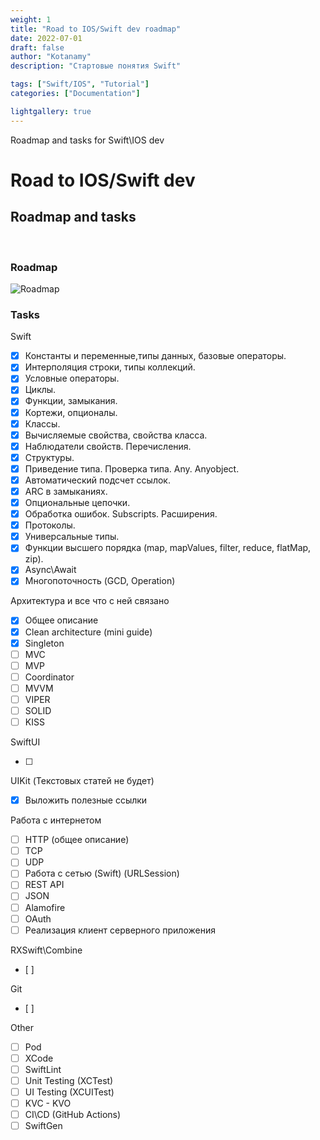 ```yaml
---
weight: 1
title: "Road to IOS/Swift dev roadmap"
date: 2022-07-01
draft: false
author: "Kotanamy"
description: "Стартовые понятия Swift"

tags: ["Swift/IOS", "Tutorial"]
categories: ["Documentation"]

lightgallery: true
---
```


Roadmap and tasks for Swift\IOS dev

<!--more-->

# Road to IOS/Swift dev
## **Roadmap and tasks**

<br>

### Roadmap

![Roadmap](Images\roadmap.png "Roadmap")

### Tasks

Swift

- [x] Константы и переменные,типы данных, базовые операторы.
- [x] Интерполяция строки, типы коллекций.
- [x] Условные операторы.
- [x] Циклы.
- [x] Функции, замыкания.
- [x] Кортежи, опционалы.
- [x] Классы.
- [x] Вычисляемые свойства, cвойства класса.
- [x] Наблюдатели свойств. Перечисления.
- [x] Структуры.
- [x] Приведение типа. Проверка типа. Any. Anyobject.
- [x] Автоматический подсчет ссылок.
- [x] ARC в замыканиях.
- [x] Опциональные цепочки.
- [x] Обработка ошибок. Subscripts. Расширения.
- [x] Протоколы.
- [x] Универсальные типы.
- [x] Функции высшего порядка (map, mapValues, filter, reduce, flatMap, zip).
- [x] Async\Await
- [x] Многопоточность (GCD, Operation)

Архитектура и все что с ней связано

- [x] Общее описание
- [x] Clean architecture (mini guide)
- [x] Singleton
- [ ] MVC
- [ ] MVP
- [ ] Coordinator
- [ ] MVVM
- [ ] VIPER
- [ ] SOLID
- [ ] KISS

SwiftUI

- [ ]

UIKit (Текстовых статей не будет)
- [x] Выложить полезные ссылки

Работа с интернетом

- [ ] HTTP (общее описание)
- [ ] TCP
- [ ] UDP
- [ ] Работа с сетью (Swift) (URLSession)
- [ ] REST API
- [ ] JSON
- [ ] Alamofire
- [ ] OAuth
- [ ] Реализация клиент серверного приложения

RXSwift\Combine
- [ ]

Git
- [ ]

Other

- [ ] Pod
- [ ] XCode
- [ ] SwiftLint
- [ ] Unit Testing (XCTest)
- [ ] UI Testing (XCUITest)
- [ ] KVC - KVO
- [ ] CI\CD (GitHub Actions)
- [ ] SwiftGen